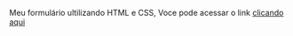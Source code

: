  Meu formulário ultilizando HTML e CSS, 
 Voce pode acessar o link [clicando aqui](https://nand9l.github.io/Formulario/)
